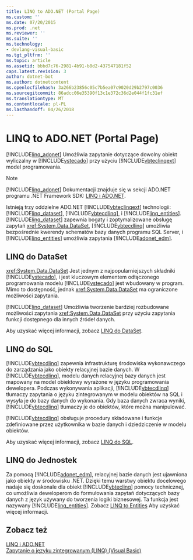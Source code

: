 ```yaml
---
title: LINQ to ADO.NET (Portal Page)
ms.custom: ''
ms.date: 07/20/2015
ms.prod: .net
ms.reviewer: ''
ms.suite: ''
ms.technology:
- devlang-visual-basic
ms.tgt_pltfrm: ''
ms.topic: article
ms.assetid: bbbd7c76-2981-4b91-b8d2-437547181f52
caps.latest.revision: 3
author: dotnet-bot
ms.author: dotnetcontent
ms.openlocfilehash: 3a266b23856c05c7b5ea07c9020d29b2797c0036
ms.sourcegitcommit: 86adcc06e35390f13c1e372c36d2e044f1fc31ef
ms.translationtype: MT
ms.contentlocale: pl-PL
ms.lasthandoff: 04/26/2018
---
```

# <a name="linq-to-adonet-portal-page"></a>LINQ to ADO.NET (Portal Page)
[!INCLUDE[linq_adonet](~/includes/linq-adonet-md.md)] Umożliwia zapytanie dotyczące dowolny obiekt wyliczalny w [!INCLUDE[vstecado](~/includes/vstecado-md.md)] przy użyciu [!INCLUDE[vbteclinqext](~/includes/vbteclinqext-md.md)] model programowania.  
  
> [!NOTE]
>  [!INCLUDE[linq_adonet](~/includes/linq-adonet-md.md)] Dokumentacji znajduje się w sekcji ADO.NET programu .NET Framework SDK: [LINQ i ADO.NET](http://msdn.microsoft.com/library/bf0c8f93-3ff7-49f3-8aed-f2b7ac938dec).  
  
 Istnieją trzy oddzielne ADO.NET [!INCLUDE[vbteclinqext](~/includes/vbteclinqext-md.md)] technologii: [!INCLUDE[linq_dataset](~/includes/linq-dataset-md.md)], [!INCLUDE[vbtecdlinq](~/includes/vbtecdlinq-md.md)], i [!INCLUDE[linq_entities](~/includes/linq-entities-md.md)]. [!INCLUDE[linq_dataset](~/includes/linq-dataset-md.md)] zapewnia bogaty i zoptymalizowane obsługę zapytań <xref:System.Data.DataSet>, [!INCLUDE[vbtecdlinq](~/includes/vbtecdlinq-md.md)] umożliwia bezpośrednie kwerendy schematów bazy danych programu SQL Server, i [!INCLUDE[linq_entities](~/includes/linq-entities-md.md)] umożliwia zapytania [!INCLUDE[adonet_edm](~/includes/adonet-edm-md.md)].  
  
## <a name="linq-to-dataset"></a>LINQ do DataSet  
 <xref:System.Data.DataSet> Jest jednym z najpopularniejszych składniki [!INCLUDE[vstecado](~/includes/vstecado-md.md)], i jest kluczowym elementem odłączonego programowania modelu [!INCLUDE[vstecado](~/includes/vstecado-md.md)] jest wbudowany w program. Mimo to dostępność, jednak <xref:System.Data.DataSet> ma ograniczone możliwości zapytania.  
  
 [!INCLUDE[linq_dataset](~/includes/linq-dataset-md.md)] Umożliwia tworzenie bardziej rozbudowane możliwości zapytania <xref:System.Data.DataSet> przy użyciu zapytania funkcji dostępnego dla innych źródeł danych.  
  
 Aby uzyskać więcej informacji, zobacz [LINQ do DataSet](../../../../framework/data/adonet/linq-to-dataset.md).  
  
## <a name="linq-to-sql"></a>LINQ do SQL  
 [!INCLUDE[vbtecdlinq](~/includes/vbtecdlinq-md.md)] zapewnia infrastrukturę środowiska wykonawczego do zarządzania jako obiekty relacyjnej bazie danych. W [!INCLUDE[vbtecdlinq](~/includes/vbtecdlinq-md.md)], modelu danych relacyjnej bazy danych jest mapowany na model obiektowy wyrażone w języku programowania dewelopera. Podczas wykonywania aplikacji, [!INCLUDE[vbtecdlinq](~/includes/vbtecdlinq-md.md)] tłumaczy zapytania o języku zintegrowanym w modelu obiektów na SQL i wysyła je do bazy danych do wykonania. Gdy baza danych zwraca wyniki, [!INCLUDE[vbtecdlinq](~/includes/vbtecdlinq-md.md)] tłumaczy je do obiektów, które można manipulować.  
  
 [!INCLUDE[vbtecdlinq](~/includes/vbtecdlinq-md.md)] obsługuje procedury składowane i funkcje zdefiniowane przez użytkownika w bazie danych i dziedziczenie w modelu obiektów.  
  
 Aby uzyskać więcej informacji, zobacz [LINQ do SQL](../../../../framework/data/adonet/sql/linq/index.md).  
  
## <a name="linq-to-entities"></a>LINQ do Jednostek  
 Za pomocą [!INCLUDE[adonet_edm](~/includes/adonet-edm-md.md)], relacyjnej bazie danych jest ujawniona jako obiekty w środowisku .NET. Dzięki temu warstwy obiektu docelowego nadaje się doskonale dla obiekt [!INCLUDE[vbteclinq](~/includes/vbteclinq-md.md)] pomocy technicznej, co umożliwia deweloperom do formułowania zapytań dotyczących bazy danych z język używany do tworzenia logiki biznesowej. Ta funkcja jest nazywany [!INCLUDE[linq_entities](~/includes/linq-entities-md.md)]. Zobacz [LINQ to Entities](../../../../framework/data/adonet/ef/language-reference/linq-to-entities.md) Aby uzyskać więcej informacji.  
  
## <a name="see-also"></a>Zobacz też  
 [LINQ i ADO.NET](http://msdn.microsoft.com/library/bf0c8f93-3ff7-49f3-8aed-f2b7ac938dec)  
 [Zapytanie o języku zintegrowanym (LINQ) (Visual Basic)](../../../../visual-basic/programming-guide/concepts/linq/index.md)
